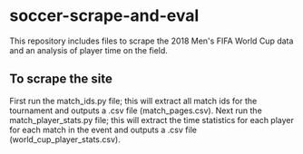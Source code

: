 # soccer-scrape-and-eval
This repository includes files to scrape the 2018 Men's FIFA World Cup data and an analysis of player time on the field.

## To scrape the site
First run the match_ids.py file; this will extract all match ids for the tournament and outputs a .csv file (match_pages.csv).
Next run the match_player_stats.py file; this will extract the time statistics for each player for each match in the event and outputs a .csv file (world_cup_player_stats.csv).
